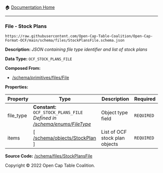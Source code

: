 :house: [Documentation Home](../../home/xudiera/code/README.md)

---

### File - Stock Plans

`https://raw.githubusercontent.com/Open-Cap-Table-Coalition/Open-Cap-Format-OCF/main/schema/files/StockPlansFile.schema.json`

**Description:** _JSON containing file type identifier and list of stock plans_

**Data Type:** `OCF_STOCK_PLANS_FILE`

**Composed From:**

- [/schema/primitives/files/File](../primitives/files/File.md)

**Properties:**

| Property  | Type                                                                                                 | Description                    | Required   |
| --------- | ---------------------------------------------------------------------------------------------------- | ------------------------------ | ---------- |
| file_type | **Constant:** `OCF_STOCK_PLANS_FILE`</br>_Defined in [/schema/enums/FileType](../enums/FileType.md)_ | Object type field              | `REQUIRED` |
| items     | [ [/schema/objects/StockPlan](../objects/StockPlan.md) ]                                             | List of OCF stock plan objects | `REQUIRED` |

**Source Code:** [/schema/files/StockPlansFile](../../../../../../../../schema/files/StockPlansFile.schema.json)

Copyright © 2022 Open Cap Table Coalition.
